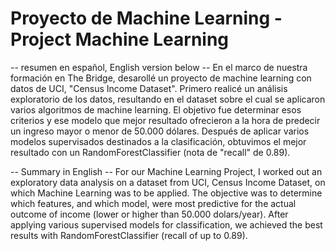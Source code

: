 # Proyecto de Machine Learning - Project Machine Learning 

-- resumen en español, English version below --
En el marco de nuestra formación en The Bridge, desarollé un proyecto de machine learning con datos de UCI, "Census Income Dataset". Primero realicé un análisis exploratorio de los datos, resultando en el dataset sobre el cual se aplicaron varios algoritmos de machine learning. El objetivo fue determinar esos criterios y ese  modelo que mejor resultado ofrecieron a la hora de predecir un ingreso mayor o menor de 50.000 dólares. Después de aplicar varios modelos supervisados destinados a la clasificación, obtuvimos el mejor resultado con un RandomForestClassifier (nota de "recall" de 0.89).


-- Summary in English --
For our Machine Learning Project, I worked out an exploratory data analysis on a dataset from UCI, Census Income Dataset, on which Machine Learning was to be applied. The objective was to determine which features, and which model, were most predictive for the actual outcome of income (lower or higher than 50.000 dolars/year). After applying various supervised models for classification, we achieved the best results with RandomForestClassifier (recall of up to 0.89).
